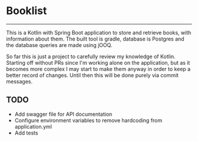 # Booklist
___

This is a Kotlin with Spring Boot application to store and retrieve books, with information about them. The built tool is gradle, database is Postgres and the database queries are made using jOOQ.

So far this is just a project to carefully review my knowledge of Kotlin. Starting off without PRs since I'm working alone on the application, but as it becomes more complex I may start to make them anyway in order to keep a better record of changes. Until then this will be done purely via commit messages.

## TODO

- Add swagger file for API documentation
- Configure environment variables to remove hardcoding from application.yml
- Add tests